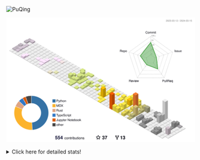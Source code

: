 ![PuQing](https://user-images.githubusercontent.com/27223114/171565019-9a56fae6-b08b-421f-99db-7e830da42371.png)

![](./profile-3d-contrib/profile-season-animate.svg)

<details>
<summary>Click here for detailed stats!</summary>

<!--START_SECTION:waka-->
![Lines of code](https://img.shields.io/badge/From%20Hello%20World%20I%27ve%20Written-1.2%20million%20lines%20of%20code-blue)

**🐱 My GitHub Data** 

> 📦 278.1 kB Used in GitHub's Storage 
 > 
> 🏆 174 Contributions in the Year 2024
 > 
> 🚫 Not Opted to Hire
 > 
> 📜 46 Public Repositories 
 > 
> 🔑 27 Private Repositories 
 > 
**I'm an Early 🐤** 

```text
🌞 Morning                480 commits         ██░░░░░░░░░░░░░░░░░░░░░░░   07.46 % 
🌆 Daytime                2993 commits        ████████████░░░░░░░░░░░░░   46.54 % 
🌃 Evening                1143 commits        ████░░░░░░░░░░░░░░░░░░░░░   17.77 % 
🌙 Night                  1815 commits        ███████░░░░░░░░░░░░░░░░░░   28.22 % 
```


📊 **This Week I Spent My Time On** 

```text
💬 Programming Languages: 
TypeScript               10 hrs 51 mins      ██████████░░░░░░░░░░░░░░░   39.25 % 
Python                   8 hrs 43 mins       ████████░░░░░░░░░░░░░░░░░   31.53 % 
Rust                     5 hrs 41 mins       █████░░░░░░░░░░░░░░░░░░░░   20.61 % 
Bash                     52 mins             █░░░░░░░░░░░░░░░░░░░░░░░░   03.17 % 
JSON                     24 mins             ░░░░░░░░░░░░░░░░░░░░░░░░░   01.45 % 

🔥 Editors: 
VS Code                  27 hrs 38 mins      █████████████████████████   100.00 % 

💻 Operating System: 
WSL                      17 hrs 2 mins       ███████████████░░░░░░░░░░   61.65 % 
Linux                    10 hrs 21 mins      █████████░░░░░░░░░░░░░░░░   37.49 % 
Windows                  14 mins             ░░░░░░░░░░░░░░░░░░░░░░░░░   00.87 % 
```


<!--END_SECTION:waka-->
</details>
